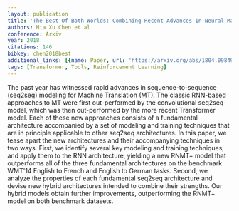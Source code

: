 ```yaml
---
layout: publication
title: 'The Best Of Both Worlds: Combining Recent Advances In Neural Machine Translation'
authors: Mia Xu Chen et al.
conference: Arxiv
year: 2018
citations: 146
bibkey: chen2018best
additional_links: [{name: Paper, url: 'https://arxiv.org/abs/1804.09849'}]
tags: [Transformer, Tools, Reinforcement Learning]
---
```

The past year has witnessed rapid advances in sequence-to-sequence (seq2seq)
modeling for Machine Translation (MT). The classic RNN-based approaches to MT
were first out-performed by the convolutional seq2seq model, which was then
out-performed by the more recent Transformer model. Each of these new
approaches consists of a fundamental architecture accompanied by a set of
modeling and training techniques that are in principle applicable to other
seq2seq architectures. In this paper, we tease apart the new architectures and
their accompanying techniques in two ways. First, we identify several key
modeling and training techniques, and apply them to the RNN architecture,
yielding a new RNMT+ model that outperforms all of the three fundamental
architectures on the benchmark WMT'14 English to French and English to German
tasks. Second, we analyze the properties of each fundamental seq2seq
architecture and devise new hybrid architectures intended to combine their
strengths. Our hybrid models obtain further improvements, outperforming the
RNMT+ model on both benchmark datasets.